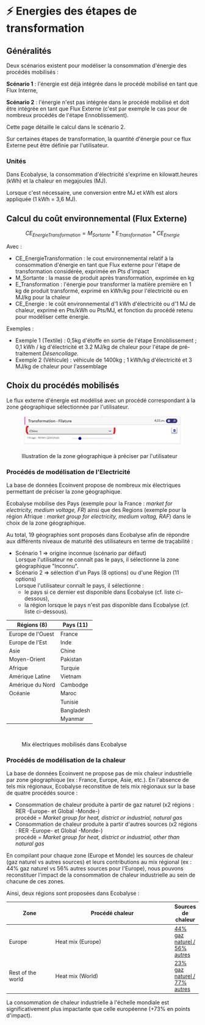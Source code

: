 # ⚡ Energies des étapes de transformation

## Généralités



Deux scénarios existent pour modéliser la consommation d'énergie des procédés mobilisés :&#x20;

**Scénario 1** :  l'énergie est déjà intégrée dans le procédé mobilisé en tant que Flux Interne,

**Scénario 2** : l'énergie n'est pas intégrée dans le procédé mobilisé et doit être intégrée en tant que Flux Externe (c'est par exemple le cas pour de nombreux procédés de l'étape Ennoblissement).

Cette page détaille le calcul dans le scénario 2.

Sur certaines étapes de transformation, la quantité d'énergie pour ce flux Externe peut être définie par l'utilisateur.

### Unités

Dans Ecobalyse, la consommation d'électricité s'exprime en kilowatt.heures (kWh) et la chaleur en megajoules (MJ).

Lorsque c'est nécessaire, une conversion entre MJ et kWh est alors appliquée (1 kWh = 3,6 MJ).&#x20;

## Calcul du coût environnemental (Flux Externe)

$$
CE_{EnergieTransformation} = M_{Sortante}* E_{Transformation}*CE_{Energie}
$$

Avec :

* CE\_EnergieTransformation : le cout environnemental relatif à la consommation d'énergie en tant que Flux externe pour l'étape de transformation considérée, exprimée en Pts d'impact
* M\_Sortante : la masse de produit après transformation, exprimée en kg
* E\_Transformation : l'énergie pour transformer la matière première en 1 kg de produit transformé, exprimé en kWh/kg pour l'électricité ou en MJ/kg pour la chaleur
* CE\_Energie : le coût environnemental d'1 kWh d'électricité ou d'1 MJ de chaleur, exprimé en Pts/kWh ou Pts/MJ, et fonction du procédé retenu pour modéliser cette énergie.

Exemples :&#x20;

* Exemple 1 (Textile) :  0,5kg d'étoffe en sortie de l'étape Ennoblissement ; 0,1 kWh / kg d'électricité et 3.2 MJ/kg de chaleur pour l'étape de pré-traitement _Désencollage_.&#x20;
* Exemple 2 (Véhicule) : véhicule de 1400kg ; 1 kWh/kg d'électricité et 3 MJ/kg de chaleur pour l'assemblage

## Choix du procédés mobilisés

Le flux externe d'énergie est modélisé avec un procédé correspondant à la zone géographique sélectionnée par l'utilisateur.

<figure><img src="../.gitbook/assets/image (290).png" alt=""><figcaption><p>Illustration de la zone géographique à préciser par l'utilisateur</p></figcaption></figure>

### Procédés de modélisation de l'Electricité

La base de données Ecoinvent propose de nombreux mix électriques permettant de préciser la zone géographique.

Ecobalyse mobilise des Pays (exemple pour la France : _market for electricity, medium voltage, FR_) ainsi que des Regions (exemple pour la région Afrique : _market group for electricity, medium voltag, RAF_) dans le choix de la zone géographique.

Au total, 19 géographies sont proposés dans Ecobalyse afin de répondre aux différents niveaux de maturité des utilisateurs en terme de traçabilité :&#x20;

* Scénario 1 => origine inconnue (scénario par défaut)\
  Lorsque l'utilisateur ne connaît pas le pays, il sélectionne la zone géographique "Inconnu".&#x20;
* Scénario 2 => sélection d'un Pays (8 options) ou d'une Région (11 options)\
  Lorsque l'utilisateur connaît le pays, il sélectionne :&#x20;
  * le pays si ce dernier est disponible dans Ecobalyse (cf. liste ci-dessous),
  * la région lorsque le pays n'est pas disponible dans Ecobalyse (cf. liste ci-dessous).&#x20;

| Régions (8)       | Pays (11)  |
| ----------------- | ---------- |
| Europe de l'Ouest | France     |
| Europe de l'Est   | Inde       |
| Asie              | Chine      |
| Moyen-Orient      | Pakistan   |
| Afrique           | Turquie    |
| Amérique Latine   | Vietnam    |
| Amérique du Nord  | Cambodge   |
| Océanie           | Maroc      |
|                   | Tunisie    |
|                   | Bangladesh |
|                   | Myanmar    |

<figure><img src="../.gitbook/assets/Coût environnemental des mix électriques mobilisés dans Ecobalyse (uPts _ kWh) (4).png" alt=""><figcaption><p>Mix électriques mobilisés dans Ecobalyse</p></figcaption></figure>

### Procédés de modélisation de la chaleur

La base de données Ecoinvent ne propose pas de mix chaleur industrielle par zone géographique (ex : France, Europe, Asie, etc.). En l'absence de tels mix régionaux, Ecobalyse reconstitue de tels mix régionaux sur la base de quatre procédés source :&#x20;

* Consommation de chaleur produite à partir de gaz naturel (x2 régions : RER -Europe- et Global -Monde-)\
  procédé = _Market group for heat, district or industrial, natural gas_
* Consommation de chaleur produite à partir d'autres sources  (x2 régions : RER -Europe- et Global -Monde-)\
  procédé = _Market group for heat, district or industrial, other than natural gas_&#x20;

En compilant pour chaque zone (Europe et Monde) les sources de chaleur (gaz naturel vs autres sources) et leurs contributions au mix régional (ex : 44% gaz naturel vs 56% autres sources pour l'Europe), nous pouvons reconstituer l'impact de la consommation de chaleur industrielle au sein de chacune de ces zones.&#x20;

Ainsi, deux régions sont proposées dans Ecobalyse :&#x20;

<table><thead><tr><th width="122">Zone</th><th width="355">Procédé chaleur</th><th>Sources de chaleur</th></tr></thead><tbody><tr><td>Europe</td><td>Heat mix (Europe) </td><td><a data-footnote-ref href="#user-content-fn-1">44% gaz naturel / 56% autres</a></td></tr><tr><td>Rest of the world</td><td>Heat mix (World) </td><td><a data-footnote-ref href="#user-content-fn-2">23% gaz naturel / 77% autres</a></td></tr></tbody></table>

La consommation de chaleur industrielle à l'échelle mondiale est significativement plus impactante que celle européenne (+73% en points d'impact).

[^1]: Source : Etude Reuters : [https://www.reuters.com/markets/commodities/industrial-heat-set-major-energy-source-overhaul-by-2050-2023-04-11/](https://www.reuters.com/markets/commodities/industrial-heat-set-major-energy-source-overhaul-by-2050-2023-04-11/)

[^2]: Article CarbonTrust (UK) : [https://www.carbontrust.com/news-and-insights/insights/industrial-renewable-heat](https://www.carbontrust.com/news-and-insights/insights/industrial-renewable-heat)
